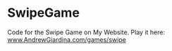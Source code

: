 # SwipeGame
Code for the Swipe Game on My Website.
Play it here: www.AndrewGiardina.com/games/swipe

